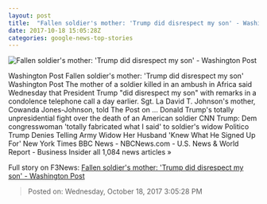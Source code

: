 ```yaml
---
layout: post
title:  "Fallen soldier's mother: 'Trump did disrespect my son' - Washington Post"
date: 2017-10-18 15:05:28Z
categories: google-news-top-stories
---
```


![Fallen soldier's mother: 'Trump did disrespect my son' - Washington Post](https://img.washingtonpost.com/rf/image_1484w/2010-2019/WashingtonPost/2017/10/17/National-Politics/Images/Botsford171016Trump21157.JPG?t=20170517)

Washington Post Fallen soldier's mother: 'Trump did disrespect my son' Washington Post The mother of a soldier killed in an ambush in Africa said Wednesday that President Trump "did disrespect my son" with remarks in a condolence telephone call a day earlier. Sgt. La David T. Johnson's mother, Cowanda Jones-Johnson, told The Post on ... Donald Trump's totally unpresidential fight over the death of an American soldier CNN Trump: Dem congresswoman 'totally fabricated what I said' to soldier's widow Politico Trump Denies Telling Army Widow Her Husband 'Knew What He Signed Up For' New York Times BBC News - NBCNews.com - U.S. News & World Report - Business Insider all 1,084 news articles »


Full story on F3News: [Fallen soldier's mother: 'Trump did disrespect my son' - Washington Post](http://www.f3nws.com/n/ZnAvaG)

> Posted on: Wednesday, October 18, 2017 3:05:28 PM
